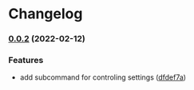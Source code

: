 # Changelog

### [0.0.2](https://github.com/andrey-yantsen/plex-api.rs/compare/plex-cli-v0.0.1...plex-cli-v0.0.2) (2022-02-12)


### Features

* add subcommand for controling settings ([dfdef7a](https://github.com/andrey-yantsen/plex-api.rs/commit/dfdef7a7e4b7e543b88ee0461e45b40d5d4d23c1))
